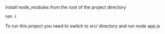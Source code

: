 install node_modules from the root of the project directory
```bash
npm i
```

To run this project you need to switch to src/ directory and run node app.js